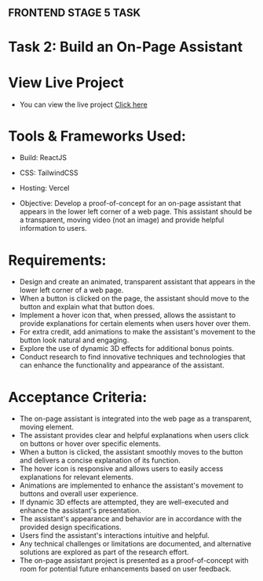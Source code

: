 ## FRONTEND STAGE 5 TASK

# Task 2: Build an On-Page Assistant

# View Live Project
- You can view the live project [Click here](https://onpageassistant-hngx.vercel.app/)

# Tools & Frameworks Used:
- Build: ReactJS
- CSS: TailwindCSS
- Hosting: Vercel

- Objective: Develop a proof-of-concept for an on-page assistant that appears in the lower left corner of a web page. This assistant should be a transparent, moving video (not an image) and provide helpful information to users.
# Requirements:
- Design and create an animated, transparent assistant that appears in the lower left corner of a web page.
- When a button is clicked on the page, the assistant should move to the button and explain what that button does.
- Implement a hover icon that, when pressed, allows the assistant to provide explanations for certain elements when users hover over them.
- For extra credit, add animations to make the assistant's movement to the button look natural and engaging.
- Explore the use of dynamic 3D effects for additional bonus points.
- Conduct research to find innovative techniques and technologies that can enhance the functionality and appearance of the assistant.
# Acceptance Criteria:
- The on-page assistant is integrated into the web page as a transparent, moving element.
- The assistant provides clear and helpful explanations when users click on buttons or hover over specific elements.
- When a button is clicked, the assistant smoothly moves to the button and delivers a concise explanation of its function.
- The hover icon is responsive and allows users to easily access explanations for relevant elements.
- Animations are implemented to enhance the assistant's movement to buttons and overall user experience.
- If dynamic 3D effects are attempted, they are well-executed and enhance the assistant's presentation.
- The assistant's appearance and behavior are in accordance with the provided design specifications.
- Users find the assistant's interactions intuitive and helpful.
- Any technical challenges or limitations are documented, and alternative solutions are explored as part of the research effort.
- The on-page assistant project is presented as a proof-of-concept with room for potential future enhancements based on user feedback.
